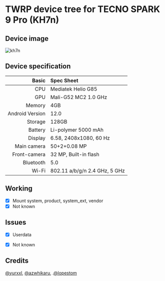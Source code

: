 # TWRP device tree for  TECNO SPARK 9 Pro (KH7n)
## Device image
![kh7n](https://github.com/isus203/tecno_kh7n_twrp/blob/main/Device_image/30065104b.jpg)

## Device specification
Basic   | Spec Sheet
-------:|:------------------------
CPU     | Mediatek  Helio G85 
GPU     | Mali-G52 MC2 1.0 GHz
Memory  | 4GB
Android Version | 12.0
Storage | 128GB
Battery | Li-polymer 5000 mAh
Display | 6.58, 2408x1080, 60 Hz
Main camera | 50+2+0.08 MP
Front-camera | 32 MP, Built-in flash
Bluetooth | 5.0 
Wi-Fi | 802.11 a/b/g/n  2.4 GHz, 5 GHz

## Working
- [X] Mount system, product, system_ext, vendor 
- [X] Not known

## Issues
- [X] Userdata
- [X] Not known


## Credits
[@yurxxl](https://4pda.to/forum/index.php?showuser=8545777), [@azwhikaru](https://github.com/azwhikaru), .[@lopestom](https://github.com/lopestom)
